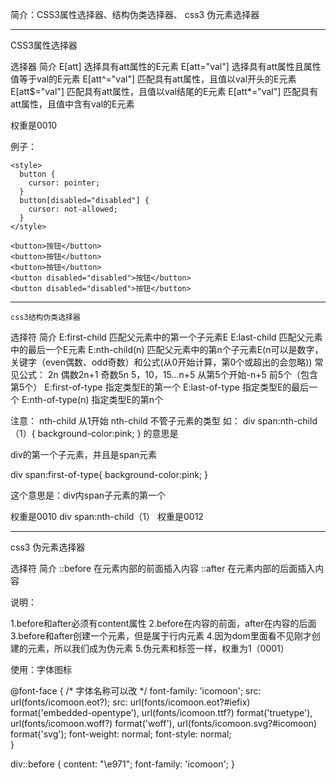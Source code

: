 简介：CSS3属性选择器、结构伪类选择器、 css3 伪元素选择器


****************************************************************************************** 
CSS3属性选择器

选择器 简介
E[att] 选择具有att属性的E元素
E[att="val"]   选择具有att属性且属性值等于val的E元素
E[att^="val"] 匹配具有att属性，且值以val开头的E元素
E[att$="val"]  匹配具有att属性，且值以val结尾的E元素
E[att*="val"]  匹配具有att属性，且值中含有val的E元素

权重是0010

例子：

    <style>
      button {
        cursor: pointer;
      }
      button[disabled="disabled"] {
        cursor: not-allowed;
      }
    </style>

    <button>按钮</button>
    <button>按钮</button>
    <button>按钮</button>
    <button disabled="disabled">按钮</button>
    <button disabled="disabled">按钮</button>


--------------------------------------------------------------------------------



    css3结构伪类选择器


选择符 简介
E:first-child  匹配父元素中的第一个子元素E
E:last-child  匹配父元素中的最后一个E元素
E:nth-child(n)  匹配父元素中的第n个子元素E(n可以是数字，关键字（even偶数、odd奇数）和公式(从0开始计算，第0个或超出的会忽略))
 常见公式：  2n              偶数2n+1          奇数5n               5，10，15...n+5             从第5个开始-n+5            前5个（包含第5个） 
 E:first-of-type 指定类型E的第一个
 E:last-of-type 指定类型E的最后一个
E:nth-of-type(n) 指定类型E的第n个

  注意：
nth-child 从1开始
nth-child 不管子元素的类型
如：
div  span:nth-child（1）{
background-color:pink;
}
的意思是

div的第一个子元素，并且是span元素

div span:first-of-type{
background-color:pink;
}

这个意思是：div内span子元素的第一个


权重是0010
div  span:nth-child（1）
权重是0012

--------------------------------------------------------------------------------

 css3 伪元素选择器

选择符                      简介
::before                 在元素内部的前面插入内容
::after                  在元素内部的后面插入内容


说明：

1.before和after必须有content属性
2.before在内容的前面，after在内容的后面
3.before和after创建一个元素，但是属于行内元素
4.因为dom里面看不见刚才创建的元素，所以我们成为伪元素
5.伪元素和标签一样，权重为1（0001）


使用：字体图标

@font-face {
    /* 字体名称可以改 */
    font-family: 'icomoon';
    src: url(fonts/icomoon.eot?);
    src: url(fonts/icomoon.eot?#iefix) format('embedded-opentype'),
         url(fonts/icomoon.ttf?) format('truetype'),
         url(fonts/icomoon.woff?) format('woff'),
         url(fonts/icomoon.svg?#icomoon) format('svg');
    font-weight: normal;
    font-style: normal;     
}

div::before {
    content: "\e971";
    font-family: 'icomoon';
}
            
             
            